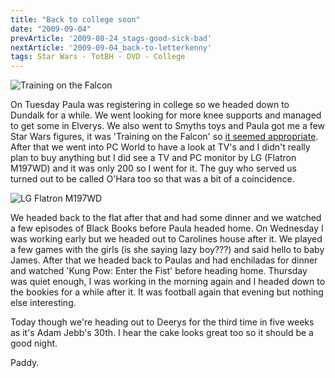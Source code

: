 ```yaml
---
title: "Back to college soon"
date: "2009-09-04"
prevArticle: '2009-08-24_stags-good-sick-bad'
nextArticle: '2009-09-04_back-to-letterkenny'
tags: Star Wars - TotBH - DVD - College
---
```

![Training on the Falcon](/images/TLC-1389.jpg "At last, a C-3PO")

On Tuesday Paula was registering in college so we headed down to Dundalk for a while. We went looking for more knee supports and managed to get some in Elverys. We also went to Smyths toys and Paula got me a few Star Wars figures, it was 'Training on the Falcon' so [it seemed appropriate](/posts/2009-07-24_feeling-much-better). After that we went into PC World to have a look at TV's and I didn't really plan to buy anything but I did see a TV and PC monitor by LG (Flatron M197WD) and it was only 200 so I went for it. The guy who served us turned out to be called O'Hara too so that was a bit of a coincidence.

![LG Flatron M197WD](/images/P9150306.JPG "My new monitor/toy")

We headed back to the flat after that and had some dinner and we watched a few episodes of Black Books before Paula headed home. On Wednesday I was working early but we headed out to Carolines house after it. We played a few games with the girls (is she saying lazy boy???) and said hello to baby James. After that we headed back to Paulas and had enchiladas for dinner and watched 'Kung Pow: Enter the Fist' before heading home. Thursday was quiet enough, I was working in the morning again and I headed down to the bookies for a while after it. It was football again that evening but nothing else interesting.

Today though we're heading out to Deerys for the third time in five weeks as it's Adam Jebb's 30th. I hear the cake looks great too so it should be a good night.

Paddy.